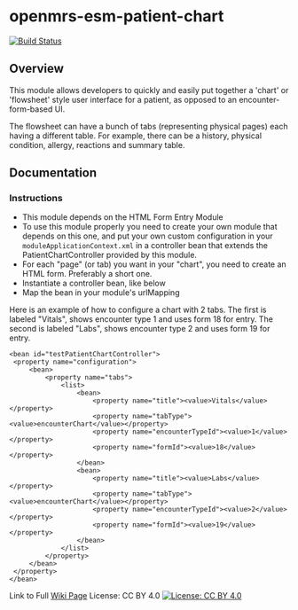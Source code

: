 # openmrs-esm-patient-chart

[![Build Status](https://travis-ci.org/openmrs/openmrs-esm-patient-chart.svg?branch=master)](https://travis-ci.org/openmrs/openmrs-esm-patient-chart)


## Overview
This module allows developers to quickly and easily put together a 'chart' or 'flowsheet' style user interface for a patient, as opposed to an encounter-form-based UI.

The flowsheet can have a bunch of tabs (representing physical pages) each having a different table. For example, there can be a history, physical condition, allergy, reactions and summary table.

## Documentation

### Instructions
- This module depends on the HTML Form Entry Module
- To use this module properly you need to create your own module that depends on this one, and put your own custom configuration in your `moduleApplicationContext.xml` in a controller bean that extends the PatientChartController provided by this module.
- For each "page" (or tab) you want in your "chart", you need to create an HTML form. Preferably a short one.
- Instantiate a controller bean, like below
- Map the bean in your module's urlMapping

Here is an example of how to configure a chart with 2 tabs. The first is labeled "Vitals", shows encounter type 1 and uses form 18 for entry. The second is labeled "Labs", shows encounter type 2 and uses form 19 for entry.
```
<bean id="testPatientChartController">
 <property name="configuration">
     <bean>
         <property name="tabs">
             <list>
                 <bean>
                     <property name="title"><value>Vitals</value></property>
                     <property name="tabType"><value>encounterChart</value></property>
                     <property name="encounterTypeId"><value>1</value></property>
                     <property name="formId"><value>18</value></property>
                 </bean>
                 <bean>
                     <property name="title"><value>Labs</value></property>
                     <property name="tabType"><value>encounterChart</value></property>
                     <property name="encounterTypeId"><value>2</value></property>
                     <property name="formId"><value>19</value></property>
                 </bean>
             </list>
         </property>
     </bean>
 </property>
</bean>
```

Link to Full [Wiki Page](https://wiki.openmrs.org/display/docs/Patient+Chart+Widgets+Module)
License: CC BY 4.0
[![License: CC BY 4.0](https://img.shields.io/badge/License-CC%20BY%204.0-lightgrey.svg)](https://creativecommons.org/licenses/by/4.0/)



